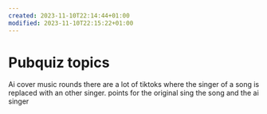 ```yaml
---
created: 2023-11-10T22:14:44+01:00
modified: 2023-11-10T22:15:22+01:00
---
```


# Pubquiz topics

Ai cover music rounds
there are a lot of tiktoks where the singer of a song is replaced with an other singer.
points for the original sing the song and the ai singer
